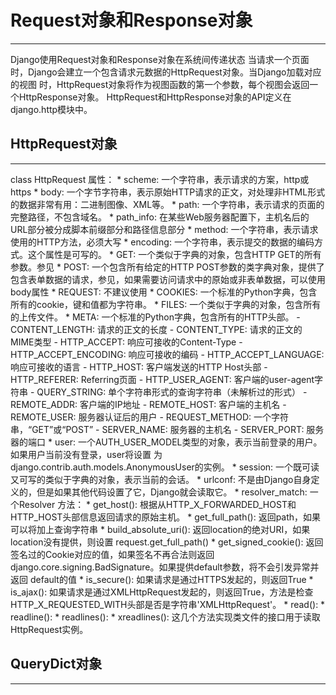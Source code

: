 # Request对象和Response对象
***
Django使用Request对象和Response对象在系统间传递状态
当请求一个页面时，Django会建立一个包含请求元数据的HttpRequest对象。当Django加载对应的视图
时，HttpRequest对象将作为视图函数的第一个参数，每个视图会返回一个HttpResponse对象。
HttpRequest和HttpResponse对象的API定义在django.http模块中。

## HttpRequest对象
***
class HttpRequest
属性：
    * scheme: 一个字符串，表示请求的方案，http或https
    * body: 一个字节字符串，表示原始HTTP请求的正文，对处理非HTML形式的数据非常有用：二进制图像、XML等。
    * path: 一个字符串，表示请求的页面的完整路径，不包含域名。
    * path_info: 在某些Web服务器配置下，主机名后的URL部分被分成脚本前缀部分和路径信息部分
    * method: 一个字符串，表示请求使用的HTTP方法，必须大写
    * encoding: 一个字符串，表示提交的数据的编码方式。这个属性是可写的。
    * GET: 一个类似于字典的对象，包含HTTP GET的所有参数。参见<QueryDict>
    * POST: 一个包含所有给定的HTTP POST参数的类字典对象，提供了包含表单数据的请求，参见<QueryDict>，如果需要访问请求中的原始或非表单数据，可以使用body属性
    * REQUEST: 不建议使用
    * COOKIES: 一个标准的Python字典，包含所有的cookie，键和值都为字符串。
    * FILES: 一个类似于字典的对象，包含所有的上传文件。
    * META: 一个标准的Python字典，包含所有的HTTP头部。
        - CONTENT_LENGTH: 请求的正文的长度
        - CONTENT_TYPE: 请求的正文的MIME类型
        - HTTP_ACCEPT: 响应可接收的Content-Type
        - HTTP_ACCEPT_ENCODING: 响应可接收的编码
        - HTTP_ACCEPT_LANGUAGE: 响应可接收的语言
        - HTTP_HOST: 客户端发送的HTTP Host头部
        - HTTP_REFERER: Referring页面
        - HTTP_USER_AGENT: 客户端的user-agent字符串
        - QUERY_STRING: 单个字符串形式的查询字符串（未解析过的形式）
        - REMOTE_ADDR: 客户端的IP地址
        - REMOTE_HOST: 客户端的主机名
        - REMOTE_USER: 服务器认证后的用户
        - REQUEST_METHOD: 一个字符串，“GET”或“POST”
        - SERVER_NAME: 服务器的主机名
        - SERVER_PORT: 服务器的端口
    * user: 一个AUTH_USER_MODEL类型的对象，表示当前登录的用户。如果用户当前没有登录，user将设置
    为django.contrib.auth.models.AnonymousUser的实例。
    * session: 一个既可读又可写的类似于字典的对象，表示当前的会话。
    * urlconf: 不是由Django自身定义的，但是如果其他代码设置了它，Django就会读取它。
    * resolver_match: 一个Resolver
方法：
    * get_host(): 根据从HTTP_X_FORWARDED_HOST和HTTP_HOST头部信息返回请求的原始主机。
    * get_full_path(): 返回path，如果可以将加上查询字符串
    * build_absolute_uri(): 返回location的绝对URI，如果location没有提供，则设置
    request.get_full_path()
    * get_signed_cookie(): 返回签名过的Cookie对应的值，如果签名不再合法则返回
    django.core.signing.BadSignature。如果提供default参数，将不会引发异常并返回
    default的值
    * is_secure(): 如果请求是通过HTTPS发起的，则返回True
    * is_ajax(): 如果请求是通过XMLHttpRequest发起的，则返回True，方法是检查
    HTTP_X_REQUESTED_WITH头部是否是字符串'XMLHttpRequest'。
    * read():
    * readline():
    * readlines():
    * xreadlines():
    这几个方法实现类文件的接口用于读取HttpRequest实例。

## QueryDict对象
***















